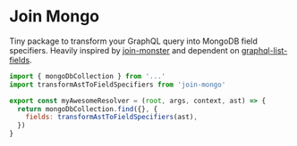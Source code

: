 # Join Mongo

Tiny package to transform your GraphQL query into MongoDB field specifiers.
Heavily inspired by [join-monster](https://www.npmjs.com/package/join-monster) and
dependent on [graphql-list-fields](https://www.npmjs.com/package/graphql-list-fields).

```js
import { mongoDbCollection } from '...'
import transformAstToFieldSpecifiers from 'join-mongo'

export const myAwesomeResolver = (root, args, context, ast) => {
  return mongoDbCollection.find({}, {
    fields: transformAstToFieldSpecifiers(ast),
  })
}
```
